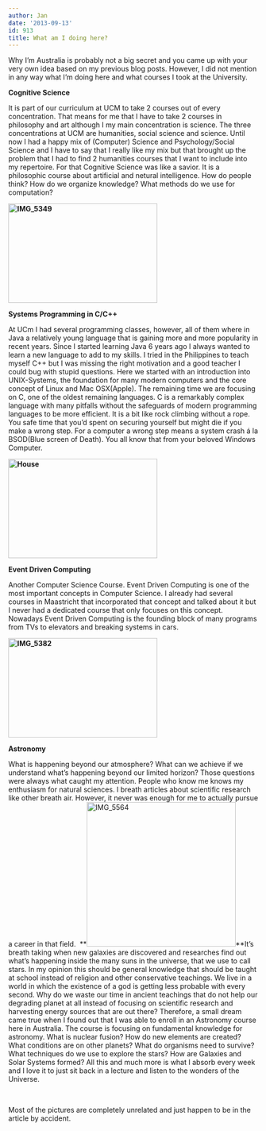 ```yaml
---
author: Jan
date: '2013-09-13'
id: 913
title: What am I doing here?
---
```


Why I&#8217;m Australia is probably not a big secret and you came up with your very own idea based on my previous blog posts. However, I did not mention in any way what I&#8217;m doing here and what courses I took at the University.

**Cognitive Science**

It is part of our curriculum at UCM to take 2 courses out of every concentration. That means for me that I have to take 2 courses in philosophy and art although I my main concentration is science. The three concentrations at UCM are humanities, social science and science. Until now I had a happy mix of (Computer) Science and Psychology/Social Science and I have to say that I really like my mix but that brought up the problem that I had to find 2 humanities courses that I want to include into my repertoire. For that Cognitive Science was like a savior. It is a philosophic course about artificial and netural intelligence. How do people think? How do we organize knowledge? What methods do we use for computation?

 **[<img src="https://jan-steinke.de/wordpress/wp-content/uploads/2013/09/IMG_5349-300x200.jpg" alt="IMG_5349" width="300" height="200" />](https://jan-steinke.de/wordpress/wp-content/uploads/2013/09/IMG_5349.jpg)**

**Systems Programming in C/C++**

At UCm I had several programming classes, however, all of them where in Java a relatively young language that is gaining more and more popularity in recent years. Since I started learning Java 6 years ago I always wanted to learn a new language to add to my skills. I tried in the Philippines to teach myself C++ but I was missing the right motivation and a good teacher I could bug with stupid questions. Here we started with an introduction into UNIX-Systems, the foundation for many modern computers and the core concept of Linux and Mac OSX(Apple). The remaining time we are focusing on C, one of the oldest remaining languages. C is a remarkably complex language with many pitfalls without the safeguards of modern programming languages to be more efficient. It is a bit like rock climbing without a rope. You safe time that you&#8217;d spent on securing yourself but might die if you make a wrong step. For a computer a wrong step means a system crash á la BSOD(Blue screen of Death). You all know that from your beloved Windows Computer.

**[<img src="https://jan-steinke.de/wordpress/wp-content/uploads/2013/09/House-300x200.jpg" alt="House" width="300" height="200" />](https://jan-steinke.de/wordpress/wp-content/uploads/2013/09/House.jpg)**

**Event Driven Computing**

Another Computer Science Course. Event Driven Computing is one of the most important concepts in Computer Science. I already had several courses in Maastricht that incorporated that concept and talked about it but I never had a dedicated course that only focuses on this concept. Nowadays Event Driven Computing is the founding block of many programs from TVs to elevators and breaking systems in cars.

**[<img src="https://jan-steinke.de/wordpress/wp-content/uploads/2013/09/IMG_5382-300x200.jpg" alt="IMG_5382" width="300" height="200" />](https://jan-steinke.de/wordpress/wp-content/uploads/2013/09/IMG_5382.jpg)**

**Astronomy**

What is happening beyond our atmosphere? What can we achieve if we understand what&#8217;s happening beyond our limited horizon? Those questions were always what caught my attention. People who know me knows my enthusiasm for natural sciences. I breath articles about scientific research like other breath air. However, it never was enough for me to actually pursue a career in that field.  **[<img class="alignright" src="https://jan-steinke.de/wordpress/wp-content/uploads/2013/09/IMG_5564-300x291.png" alt="IMG_5564" width="300" height="291" />](https://jan-steinke.de/wordpress/wp-content/uploads/2013/09/IMG_5564.png)**It&#8217;s breath taking when new galaxies are discovered and researches find out what&#8217;s happening inside the many suns in the universe, that we use to call stars. In my opinion this should be general knowledge that should be taught at school instead of religion and other conservative teachings. We live in a world in which the existence of a god is getting less probable with every second. Why do we waste our time in ancient teachings that do not help our degrading planet at all instead of focusing on scientific research and harvesting energy sources that are out there? Therefore, a small dream came true when I found out that I was able to enroll in an Astronomy course here in Australia. The course is focusing on fundamental knowledge for astronomy. What is nuclear fusion? How do new elements are created? What conditions are on other planets? What do organisms need to survive? What techniques do we use to explore the stars? How are Galaxies and Solar Systems formed? All this and much more is what I absorb every week and I love it to just sit back in a lecture and listen to the wonders of the Universe.

&nbsp;

Most of the pictures are completely unrelated and just happen to be in the article by accident.
